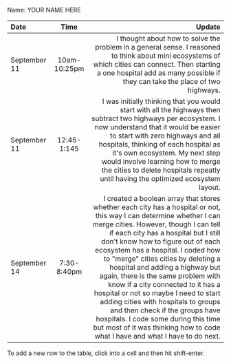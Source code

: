 Name: YOUR NAME HERE

| Date         |     Time     |                                                                                                                                                                                                                                                                                                                                                                                                                                                                                                                                                                                                                                                                          Update |
|:-------------|:------------:|--------------------------------------------------------------------------------------------------------------------------------------------------------------------------------------------------------------------------------------------------------------------------------------------------------------------------------------------------------------------------------------------------------------------------------------------------------------------------------------------------------------------------------------------------------------------------------------------------------------------------------------------------------------------------------:|
| September 11 | 10am-10:25pm |                                                                                                                                                                                                                                                                                                                                                                                                                                               I thought about how to solve the problem in a general sense. I reasoned to think about mini ecosystems of which cities can connect. Then starting a one hospital add as many possible if they can take the place of two highways. |
| September 11 | 12:45-1:145  |                                                                                                                                                                                                                                                                                    I was initially thinking that you would start with all the highways then subtract two highways per ecosystem. I now understand that it would be easier to start with zero highways and all hospitals, thinking of each hospital as it's own ecosystem. My next step would involve learning how to merge the cities to delete hospitals repeatly until having the optimized ecosystem layout. |
| September 14 | 7:30-8:40pm  | I created a boolean array that stores whether each city has a hospital or not, this way I can determine whether I can merge cities. However, though I can tell if each city has a hospital but I still don't know how to figure out of each ecosystem has a hospital. I coded how to "merge" cities cities by deleting a hospital and adding a highway but again, there is the same problem with know if a city connected to it has a hospital or not so maybe I need to start adding cities with hospitals to groups and then check if the groups have hospitals. I code some during this time but most of it was thinking how to code what I have and what I have to do next. |


To add a new row to the table, click into a cell and then hit shift-enter.